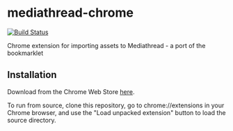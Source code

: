 # mediathread-chrome

[![Build Status](https://travis-ci.org/ccnmtl/mediathread-chrome.svg?branch=master)](https://travis-ci.org/ccnmtl/mediathread-chrome)

Chrome extension for importing assets to Mediathread - a port of the
bookmarklet

## Installation
Download from the Chrome Web Store [here](https://chrome.google.com/webstore/detail/mediathread/gambcgmmppeklfmbahomokogelnaffbi).

To run from source, clone this repository, go to chrome://extensions
in your Chrome browser, and use the "Load unpacked extension" button
to load the source directory.
